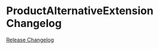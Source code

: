 # ProductAlternativeExtension Changelog

[Release Changelog](https://github.com/spryker/product-alternative-extension/releases)
